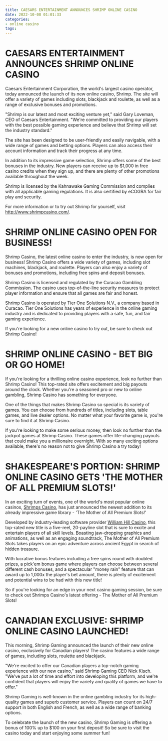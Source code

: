```yaml
---
title: CAESARS ENTERTAINMENT ANNOUNCES SHRIMP ONLINE CASINO
date: 2022-10-08 01:01:33
categories:
- online casino
tags:
---
```



#  CAESARS ENTERTAINMENT ANNOUNCES SHRIMP ONLINE CASINO

Caesars Entertainment Corporation, the world's largest casino operator, today announced the launch of its new online casino, Shrimp. The site will offer a variety of games including slots, blackjack and roulette, as well as a range of exclusive bonuses and promotions.

"Shrimp is our latest and most exciting venture yet," said Gary Loveman, CEO of Caesars Entertainment. "We're committed to providing our players with the best possible gaming experience and believe that Shrimp will set the industry standard."

The site has been designed to be user-friendly and easily navigable, with a wide range of games and betting options. Players can also access their account information and track their progress at any time.

In addition to its impressive game selection, Shrimp offers some of the best bonuses in the industry. New players can receive up to $1,000 in free casino credits when they sign up, and there are plenty of other promotions available throughout the week.

Shrimp is licensed by the Kahnawake Gaming Commission and complies with all applicable gaming regulations. It is also certified by eCOGRA for fair play and security.

For more information or to try out Shrimp for yourself, visit http://www.shrimpcasino.com/.

#  SHRIMP ONLINE CASINO OPEN FOR BUSINESS!

Shrimp Casino, the latest online casino to enter the industry, is now open for business! Shrimp Casino offers a wide variety of games, including slot machines, blackjack, and roulette. Players can also enjoy a variety of bonuses and promotions, including free spins and deposit bonuses.

Shrimp Casino is licensed and regulated by the Curacao Gambling Commission. The casino uses top-of-the-line security measures to protect player information and ensure that all games are fair and honest.

Shrimp Casino is operated by Tier One Solutions N.V., a company based in Curacao. Tier One Solutions has years of experience in the online gaming industry and is dedicated to providing players with a safe, fun, and fair gaming experience.

If you're looking for a new online casino to try out, be sure to check out Shrimp Casino!

#  SHRIMP ONLINE CASINO - BET BIG OR GO HOME!

If you're looking for a thrilling online casino experience, look no further than Shrimp Casino! This top-rated site offers excitement and big payouts around the clock. Whether you're a seasoned pro or new to online gambling, Shrimp Casino has something for everyone.

One of the things that makes Shrimp Casino so special is its variety of games. You can choose from hundreds of titles, including slots, table games, and live dealer options. No matter what your favorite game is, you're sure to find it at Shrimp Casino.

If you're looking to make some serious money, then look no further than the jackpot games at Shrimp Casino. These games offer life-changing payouts that could make you a millionaire overnight. With so many exciting options available, there's no reason not to give Shrimp Casino a try today!

#  SHAKESPEARE'S PORTION: SHRIMP ONLINE CASINO GETS 'THE MOTHER OF ALL PREMIUM SLOTS!'

In an exciting turn of events, one of the world's most popular online casinos, <a href="https://www.shrimpscasino.com/" target="_blank">Shrimps Casino</a>, has just announced the newest addition to its already impressive game library - 'The Mother of All Premium Slots!'

Developed by industry-leading software provider <a href="https://www.williamhillcasino.com/" target="_blank">William Hill Casino</a>, this top-rated new title is a five-reel, 20-payline slot that is sure to excite and entertain players of all skill levels. Boasting jaw-dropping graphics and animations, as well as an engaging soundtrack, The Mother of All Premium Slots takes players on an epic adventure across ancient Egypt in search of hidden treasure.

With lucrative bonus features including a free spins round with doubled prizes, a pick'em bonus game where players can choose between several different cash bonuses, and a spectacular "money rain" feature that can award up to 1,000x the player's bet amount, there is plenty of excitement and potential wins to be had with this new title!

So if you're looking for an edge in your next casino gaming session, be sure to check out Shrimps Casino's latest offering - The Mother of All Premium Slots!

#  CANADIAN EXCLUSIVE: SHRIMP ONLINE CASINO LAUNCHED!

This morning, Shrimp Gaming announced the launch of their new online casino, exclusively for Canadian players! The casino features a wide range of games, including slots, roulette and blackjack.

"We're excited to offer our Canadian players a top-notch gaming experience with our new casino," said Shrimp Gaming CEO Nick Kisch. "We've put a lot of time and effort into developing this platform, and we're confident that players will enjoy the variety and quality of games we have to offer."

Shrimp Gaming is well-known in the online gambling industry for its high-quality games and superb customer service. Players can count on 24/7 support in both English and French, as well as a wide range of banking options.

To celebrate the launch of the new casino, Shrimp Gaming is offering a bonus of 100% up to $100 on your first deposit! So be sure to visit the casino today and start enjoying some summer fun!